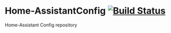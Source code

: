 # Home-AssistantConfig [![Build Status](https://travis-ci.org/jafossum/Home-AssistantConfig.svg?branch=master)](https://travis-ci.org/jafossum/Home-AssistantConfig)

Home-Assistant Config repository
